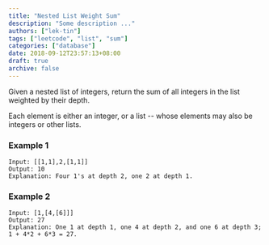 ```yaml
---
title: "Nested List Weight Sum"
description: "Some description ..."
authors: ["lek-tin"]
tags: ["leetcode", "list", "sum"]
categories: ["database"]
date: 2018-09-12T23:57:13+08:00
draft: true
archive: false
---
```

Given a nested list of integers, return the sum of all integers in the list weighted by their depth.

Each element is either an integer, or a list -- whose elements may also be integers or other lists.

### Example 1
```
Input: [[1,1],2,[1,1]]
Output: 10 
Explanation: Four 1's at depth 2, one 2 at depth 1.
```
### Example 2
```
Input: [1,[4,[6]]]
Output: 27 
Explanation: One 1 at depth 1, one 4 at depth 2, and one 6 at depth 3; 1 + 4*2 + 6*3 = 27.
```
